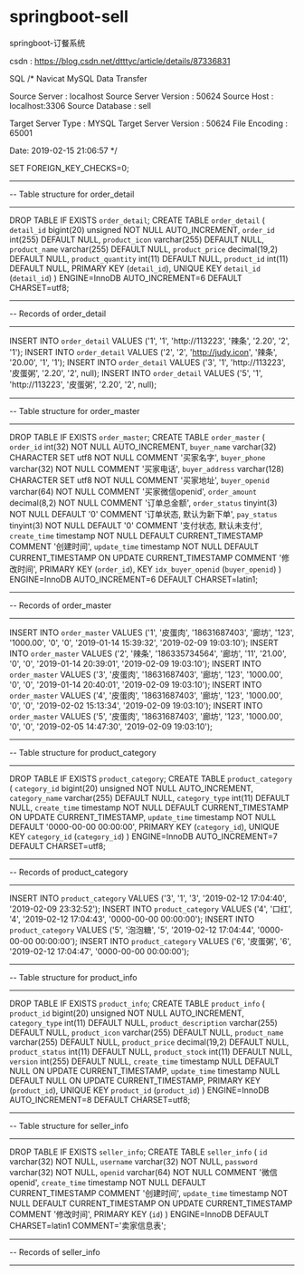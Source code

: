 # springboot-sell
springboot-订餐系统

csdn : https://blog.csdn.net/dtttyc/article/details/87336831

SQL
/*
Navicat MySQL Data Transfer

Source Server         : localhost
Source Server Version : 50624
Source Host           : localhost:3306
Source Database       : sell

Target Server Type    : MYSQL
Target Server Version : 50624
File Encoding         : 65001

Date: 2019-02-15 21:06:57
*/

SET FOREIGN_KEY_CHECKS=0;

-- ----------------------------
-- Table structure for order_detail
-- ----------------------------
DROP TABLE IF EXISTS `order_detail`;
CREATE TABLE `order_detail` (
  `detail_id` bigint(20) unsigned NOT NULL AUTO_INCREMENT,
  `order_id` int(255) DEFAULT NULL,
  `product_icon` varchar(255) DEFAULT NULL,
  `product_name` varchar(255) DEFAULT NULL,
  `product_price` decimal(19,2) DEFAULT NULL,
  `product_quantity` int(11) DEFAULT NULL,
  `product_id` int(11) DEFAULT NULL,
  PRIMARY KEY (`detail_id`),
  UNIQUE KEY `detail_id` (`detail_id`)
) ENGINE=InnoDB AUTO_INCREMENT=6 DEFAULT CHARSET=utf8;

-- ----------------------------
-- Records of order_detail
-- ----------------------------
INSERT INTO `order_detail` VALUES ('1', '1', 'http://113223', '辣条', '2.20', '2', '1');
INSERT INTO `order_detail` VALUES ('2', '2', 'http://judy.icon', '辣条', '20.00', '1', '1');
INSERT INTO `order_detail` VALUES ('3', '1', 'http://113223', '皮蛋粥', '2.20', '2', null);
INSERT INTO `order_detail` VALUES ('5', '1', 'http://113223', '皮蛋粥', '2.20', '2', null);

-- ----------------------------
-- Table structure for order_master
-- ----------------------------
DROP TABLE IF EXISTS `order_master`;
CREATE TABLE `order_master` (
  `order_id` int(32) NOT NULL AUTO_INCREMENT,
  `buyer_name` varchar(32) CHARACTER SET utf8 NOT NULL COMMENT '买家名字',
  `buyer_phone` varchar(32) NOT NULL COMMENT '买家电话',
  `buyer_address` varchar(128) CHARACTER SET utf8 NOT NULL COMMENT '买家地址',
  `buyer_openid` varchar(64) NOT NULL COMMENT '买家微信openid',
  `order_amount` decimal(8,2) NOT NULL COMMENT '订单总金额',
  `order_status` tinyint(3) NOT NULL DEFAULT '0' COMMENT '订单状态, 默认为新下单',
  `pay_status` tinyint(3) NOT NULL DEFAULT '0' COMMENT '支付状态, 默认未支付',
  `create_time` timestamp NOT NULL DEFAULT CURRENT_TIMESTAMP COMMENT '创建时间',
  `update_time` timestamp NOT NULL DEFAULT CURRENT_TIMESTAMP ON UPDATE CURRENT_TIMESTAMP COMMENT '修改时间',
  PRIMARY KEY (`order_id`),
  KEY `idx_buyer_openid` (`buyer_openid`)
) ENGINE=InnoDB AUTO_INCREMENT=6 DEFAULT CHARSET=latin1;

-- ----------------------------
-- Records of order_master
-- ----------------------------
INSERT INTO `order_master` VALUES ('1', '皮蛋肉', '18631687403', '廊坊', '123', '1000.00', '0', '0', '2019-01-14 15:39:32', '2019-02-09 19:03:10');
INSERT INTO `order_master` VALUES ('2', '辣条', '186335734564', '廊坊', '11', '21.00', '0', '0', '2019-01-14 20:39:01', '2019-02-09 19:03:10');
INSERT INTO `order_master` VALUES ('3', '皮蛋肉', '18631687403', '廊坊', '123', '1000.00', '0', '0', '2019-01-14 20:40:01', '2019-02-09 19:03:10');
INSERT INTO `order_master` VALUES ('4', '皮蛋肉', '18631687403', '廊坊', '123', '1000.00', '0', '0', '2019-02-02 15:13:34', '2019-02-09 19:03:10');
INSERT INTO `order_master` VALUES ('5', '皮蛋肉', '18631687403', '廊坊', '123', '1000.00', '0', '0', '2019-02-05 14:47:30', '2019-02-09 19:03:10');

-- ----------------------------
-- Table structure for product_category
-- ----------------------------
DROP TABLE IF EXISTS `product_category`;
CREATE TABLE `product_category` (
  `category_id` bigint(20) unsigned NOT NULL AUTO_INCREMENT,
  `category_name` varchar(255) DEFAULT NULL,
  `category_type` int(11) DEFAULT NULL,
  `create_time` timestamp NOT NULL DEFAULT CURRENT_TIMESTAMP ON UPDATE CURRENT_TIMESTAMP,
  `update_time` timestamp NOT NULL DEFAULT '0000-00-00 00:00:00',
  PRIMARY KEY (`category_id`),
  UNIQUE KEY `category_id` (`category_id`)
) ENGINE=InnoDB AUTO_INCREMENT=7 DEFAULT CHARSET=utf8;

-- ----------------------------
-- Records of product_category
-- ----------------------------
INSERT INTO `product_category` VALUES ('3', '1', '3', '2019-02-12 17:04:40', '2019-02-09 23:32:52');
INSERT INTO `product_category` VALUES ('4', '口红', '4', '2019-02-12 17:04:43', '0000-00-00 00:00:00');
INSERT INTO `product_category` VALUES ('5', '泡泡糖', '5', '2019-02-12 17:04:44', '0000-00-00 00:00:00');
INSERT INTO `product_category` VALUES ('6', '皮蛋粥', '6', '2019-02-12 17:04:47', '0000-00-00 00:00:00');

-- ----------------------------
-- Table structure for product_info
-- ----------------------------
DROP TABLE IF EXISTS `product_info`;
CREATE TABLE `product_info` (
  `product_id` bigint(20) unsigned NOT NULL AUTO_INCREMENT,
  `category_type` int(11) DEFAULT NULL,
  `product_description` varchar(255) DEFAULT NULL,
  `product_icon` varchar(255) DEFAULT NULL,
  `product_name` varchar(255) DEFAULT NULL,
  `product_price` decimal(19,2) DEFAULT NULL,
  `product_status` int(11) DEFAULT NULL,
  `product_stock` int(11) DEFAULT NULL,
  `version` int(255) DEFAULT NULL,
  `create_time` timestamp NULL DEFAULT NULL ON UPDATE CURRENT_TIMESTAMP,
  `update_time` timestamp NULL DEFAULT NULL ON UPDATE CURRENT_TIMESTAMP,
  PRIMARY KEY (`product_id`),
  UNIQUE KEY `product_id` (`product_id`)
) ENGINE=InnoDB AUTO_INCREMENT=8 DEFAULT CHARSET=utf8;


-- ----------------------------
-- Table structure for seller_info
-- ----------------------------
DROP TABLE IF EXISTS `seller_info`;
CREATE TABLE `seller_info` (
  `id` varchar(32) NOT NULL,
  `username` varchar(32) NOT NULL,
  `password` varchar(32) NOT NULL,
  `openid` varchar(64) NOT NULL COMMENT '微信openid',
  `create_time` timestamp NOT NULL DEFAULT CURRENT_TIMESTAMP COMMENT '创建时间',
  `update_time` timestamp NOT NULL DEFAULT CURRENT_TIMESTAMP ON UPDATE CURRENT_TIMESTAMP COMMENT '修改时间',
  PRIMARY KEY (`id`)
) ENGINE=InnoDB DEFAULT CHARSET=latin1 COMMENT='卖家信息表';

-- ----------------------------
-- Records of seller_info
-- ----------------------------
